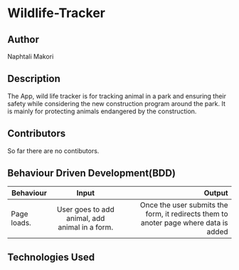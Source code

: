 # Wildlife-Tracker

## Author
Naphtali Makori

## Description
 
The App, wild life tracker is for tracking animal in a park and ensuring their safety while considering the new construction program around the park. It is mainly for protecting animals endangered by the construction. 

## Contributors

So far there are no contibutors.

## Behaviour Driven Development(BDD)
|Behaviour 	           |    Input 	                 |       Output          |
|----------------------------------------------|:-----------------------------------:|-----------------------------:|       
|Page loads.                         |   User goes to add animal, add animal in a form.              |Once the user submits the form, it redirects them to anoter page where data is added    |                       |

## Technologies Used
